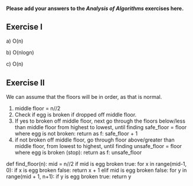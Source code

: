 #### Please add your answers to the ***Analysis of  Algorithms*** exercises here.

## Exercise I

a)
O(n)


b)
O(nlogn)

c)
O(n)

## Exercise II

We can assume that the floors will be in order, as that is normal.
1. middle floor = n//2
2. Check if egg is broken if dropped off middle floor.
3. If yes to broken off middle floor, next go through the floors below/less than middle floor from highest to lowest, until finding safe_floor = floor where egg is not broken:
return as f: safe_floor + 1
4. if not broken off middle floor, go through floor above/greater than middle floor, from lowest to highest, until finding unsafe_floor = floor where egg is broken (stop):
return as f: unsafe_floor 

def find_floor(n):
  mid = n//2
  if mid is egg broken true:
    for x in range(mid-1, 0):
      if x is egg broken false:
        return x + 1
  elif mid is egg broken false:
    for y in range(mid + 1, n+1):
      if y is egg broken true:
        return y

